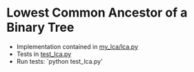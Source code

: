 # Lowest Common Ancestor of a Binary Tree

+   Implementation contained in [my_lca/lca.py](https://github.com/rvailnaveed/SWENG/blob/master/lca/my_lca/lca.py)
+   Tests in [test_lca.py](https://github.com/rvailnaveed/SWENG/blob/master/lca/test_lca.py)
+   Run tests: `python test_lca.py'